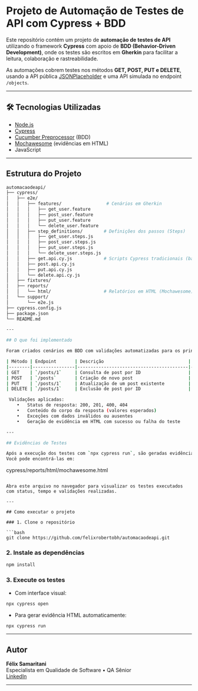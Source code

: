 # Projeto de Automação de Testes de API com Cypress + BDD

Este repositório contém um projeto de **automação de testes de API** utilizando o framework **Cypress** com apoio de **BDD (Behavior-Driven Development)**, onde os testes são escritos em **Gherkin** para facilitar a leitura, colaboração e rastreabilidade.

As automações cobrem testes nos métodos **GET, POST, PUT e DELETE**, usando a API pública [JSONPlaceholder](https://jsonplaceholder.typicode.com) e uma API simulada no endpoint `/objects`.

---

## 🛠️ Tecnologias Utilizadas

- [Node.js](https://nodejs.org/)
- [Cypress](https://www.cypress.io/)
- [Cucumber Preprocessor](https://github.com/badeball/cypress-cucumber-preprocessor) (BDD)
- [Mochawesome](https://github.com/adamgruber/mochawesome) (evidências em HTML)
- JavaScript

---

## Estrutura do Projeto

```bash
automacaodeapi/
├── cypress/
│   ├── e2e/
│   │   ├── features/                 # Cenários em Gherkin
│   │   │   ├── get_user.feature
│   │   │   ├── post_user.feature
│   │   │   ├── put_user.feature
│   │   │   └── delete_user.feature
│   │   ├── step_definitions/        # Definições dos passos (Steps)
│   │   │   ├── get_user.steps.js
│   │   │   ├── post_user.steps.js
│   │   │   ├── put_user.steps.js
│   │   │   └── delete_user.steps.js
│   │   ├── get.api.cy.js            # Scripts Cypress tradicionais (backup/base)
│   │   ├── post.api.cy.js
│   │   ├── put.api.cy.js
│   │   └── delete.api.cy.js
│   ├── fixtures/
│   ├── reports/
│   │   └── html/                    # Relatórios em HTML (Mochawesome)
│   └── support/
│       └── e2e.js
├── cypress.config.js
├── package.json
└── README.md

---

## O que foi implementado

Foram criados cenários em BDD com validações automatizadas para os principais métodos HTTP da API:

| Método | Endpoint       | Descrição                                | Status |
|--------|----------------|------------------------------------------|--------|
| GET    | `/posts/1`     | Consulta de post por ID                  | OK     |
| POST   | `/posts`       | Criação de novo post                     | OK     |
| PUT    | `/posts/1`     | Atualização de um post existente         | OK     |
| DELETE | `/posts/1`     | Exclusão de post por ID                  | OK     |

 Validações aplicadas:
	•	Status de resposta: 200, 201, 400, 404
	•	Conteúdo do corpo da resposta (valores esperados)
	•	Exceções com dados inválidos ou ausentes
	•	Geração de evidência em HTML com sucesso ou falha do teste

---

## Evidências de Testes

Após a execução dos testes com `npx cypress run`, são geradas evidências automáticas em HTML com o **Mochawesome**.  
Você pode encontrá-las em:

```
cypress/reports/html/mochawesome.html
```

Abra este arquivo no navegador para visualizar os testes executados com status, tempo e validações realizadas.

---

## Como executar o projeto

### 1. Clone o repositório

```bash
git clone https://github.com/felixrobertobh/automacaodeapi.git
```

### 2. Instale as dependências

```bash
npm install
```

### 3. Execute os testes

- Com interface visual:

```bash
npx cypress open
```

- Para gerar evidência HTML automaticamente:

```bash
npx cypress run
```

---

## Autor

**Félix Samaritani**  
Especialista em Qualidade de Software • QA Sênior  
[LinkedIn](https://www.linkedin.com/in/felixrobertobh)

---